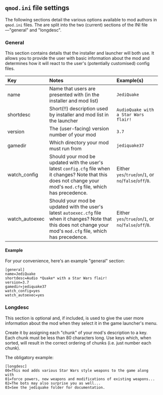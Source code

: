 <a name="qmod-ini"></a>
## `qmod.ini` file settings

The following sections detail the various options available to mod authors in `qmod.ini` files. The are split into the two (current) sections of the INI file&mdash;"general" and "longdesc".

### General

This section contains details that the installer and launcher will both use. It allows you to provide the user with basic information about the mod and determines how it will react to the user's (potentially customised) config files.

| Key             | Notes                                                                                                                                                                  | Example(s)                                    |
| :-------------- | :--------------------------------------------------------------------------------------------------------------------------------------------------------------------- | :-------------------------------------------- |
| name            | Name that users are presented with (in the installer and mod list)                                                                                                     | `JediQuake`                                     |
| shortdesc       | Short(\!\!) description used by installer and mod list in the launcher                                                                                                 | `AudioQuake with a Star Wars flair!`           |
| version         | The (user-facing) version number of your mod                                                                                                                           | `3.7`                                           |
| gamedir         | Which directory your mod must run from                                                                                                                                 | `jediquake37`                                   |
| watch\_config   | Should your mod be updated with the user's latest `config.cfg` file when it changes? Note that this does not change your mod's `mod.cfg` file, which has precedence.   | Either `yes`/`true`/`on`/`1`, or `no`/`false`/`off`/`0`. |
| watch\_autoexec | Should your mod be updated with the user's latest `autoexec.cfg` file when it changes? Note that this does not change your mod's `mod.cfg` file, which has precedence. | Either `yes`/`true`/`on`/`1`, or `no`/`false`/`off`/`0`. |

#### Example

For your convenience, here's an example "general" section:

``` screen
[general]
name=JediQuake
shortdesc=Audio *Quake* with a Star Wars flair!
version=3.7
gamedir=jediquake37
watch_config=yes
watch_autoexec=yes
```

### Longdesc

This section is optional and, if included, is used to give the user more information about the mod when they select it in the game launcher's menu.

Create it by assigning each "chunk" of your mod's description to a key. Each chunk must be less than 80 characters long. Use keys which, when sorted, will result in the correct ordering of chunks (i.e. just number each chunk).

The obligatory example:

``` screen
[longdesc]
00=This mod adds various Star Wars style weapons to the game along with
01=force powers, new weapons and modifications of existing weapons...
02=The bots may also surprise you as well...
03=See the jediquake folder for documentation.
```
